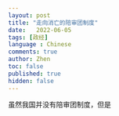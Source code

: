 ```yaml
---
layout: post
title: "走向消亡的陪审团制度"
date:   2022-06-05
tags: [政经]
language : Chinese
comments: true
author: Zhen
toc: false
published: true
hidden: false
---
```

虽然我国并没有陪审团制度，但是
<!--stackedit_data:
eyJoaXN0b3J5IjpbMzM0NzM3ODk3XX0=
-->